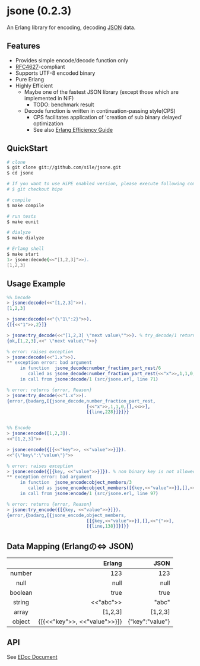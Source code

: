 jsone (0.2.3)
=============

An Erlang library for encoding, decoding [JSON](http://json.org/index.html) data.

Features
--------
- Provides simple encode/decode function only
- [RFC4627](http://www.ietf.org/rfc/rfc4627.txt)-compliant
- Supports UTF-8 encoded binary
- Pure Erlang
- Highly Efficient
  - Maybe one of the fastest JSON library (except those which are implemented in NIF)
      - TODO: benchmark result
  - Decode function is written in continuation-passing style(CPS)
      - CPS facilitates application of 'creation of sub binary delayed' optimization
      - See also [Erlang Efficiency Guide](http://www.erlang.org/doc/efficiency_guide/binaryhandling.html)


QuickStart
----------

```sh
# clone
$ git clone git://github.com/sile/jsone.git
$ cd jsone

# If you want to use HiPE enabled version, please execute following command.
# $ git checkout hipe

# compile
$ make compile

# run tests
$ make eunit

# dialyze
$ make dialyze

# Erlang shell
$ make start
1> jsone:decode(<<"[1,2,3]">>).
[1,2,3]
```


Usage Example
-------------

```erlang
%% Decode
> jsone:decode(<<"[1,2,3]">>).
[1,2,3]

> jsone:decode(<<"{\"1\":2}">>).
{[{<<"1">>,2}]}

> jsone:try_decode(<<"[1,2,3] \"next value\"">>). % try_decode/1 returns remaining (unconsumed binary)
{ok,[1,2,3],<<" \"next value\"">>}

% error: raises exception
> jsone:decode(<<"1.x">>).
** exception error: bad argument
     in function  jsone_decode:number_fraction_part_rest/6
        called as jsone_decode:number_fraction_part_rest(<<"x">>,1,1,0,[],<<>>)
     in call from jsone:decode/1 (src/jsone.erl, line 71)

% error: returns {error, Reason}
> jsone:try_decode(<<"1.x">>).
{error,{badarg,[{jsone_decode,number_fraction_part_rest,
                              [<<"x">>,1,1,0,[],<<>>],
                              [{line,228}]}]}}


%% Encode
> jsone:encode([1,2,3]).
<<"[1,2,3]">>

> jsone:encode({[{<<"key">>, <<"value">>}]}).
<<"{\"key\":\"value\"}">>

% error: raises exception
> jsone:encode({[{key, <<"value">>}]}). % non binary key is not allowed
** exception error: bad argument
     in function  jsone_encode:object_members/3
        called as jsone_encode:object_members([{key,<<"value">>}],[],<<"{">>)
     in call from jsone:encode/1 (src/jsone.erl, line 97)

% error: returns {error, Reason}
> jsone:try_encode({[{key, <<"value">>}]}).
{error,{badarg,[{jsone_encode,object_members,
                              [[{key,<<"value">>}],[],<<"{">>],
                              [{line,138}]}]}}
```


Data Mapping (Erlangの<=> JSON)
-------------------------------

|         | Erlang                       | JSON            |
|:-------:|-----------------------------:|----------------:|
| number  |                          123 |             123 |
| null    |                         null |            null |
| boolean |                         true |            true |
| string  |                    <<"abc">> |           "abc" |
| array   |                      [1,2,3] |         [1,2,3] |
| object  | {[{<<"key">>, <<"value">>}]} | {"key":"value"} |


API
---
See [EDoc Document](doc/jsone.md)
